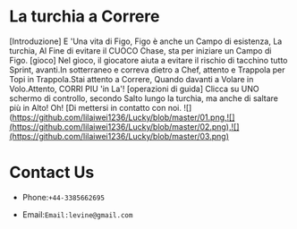# La turchia a Correre

[Introduzione]
E 'Una vita di Figo, Figo è anche un Campo di esistenza, La turchia, Al Fine di evitare il CUOCO Chase, sta per iniziare un Campo di Figo.
[gioco]
Nel gioco, il giocatore aiuta a evitare il rischio di tacchino tutto Sprint, avanti.In sotterraneo e correva dietro a Chef, attento e Trappola per Topi in Trappola.Stai attento a Correre, Quando davanti a Volare in Volo.Attento, CORRI PIU 'in La'!
[operazioni di guida]
Clicca su UNO schermo di controllo, secondo Salto lungo la turchia, ma anche di saltare più in Alto! Oh!
[Di mettersi in contatto con noi.
![](https://github.com/lilaiwei1236/Lucky/blob/master/01.png,![](https://github.com/lilaiwei1236/Lucky/blob/master/02.png),![](https://github.com/lilaiwei1236/Lucky/blob/master/03.png)

# Contact Us

* Phone:`+44-3385662695`

* Email:`Email:levine@gmail.com`
